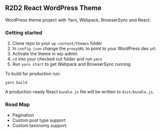## R2D2 React WordPress Theme

WordPress theme project with Yarn, Webpack, BrowserSync and React.


### Getting started

1. Clone repo to your `wp-content/themes` folder
1. In `config.json` change the `proxyURL` to point to your WordPress dev url.
1. Activate the theme in wp-admin
1. `cd` into your checked out folder and run `yarn`
1. Run `yarn start` to get Webpack and BrowserSync running

To build for production run:

`yarn build`

A production-ready React `bundle.js` file will be written to `dist/bundle.js`.

### Road Map

* Pagination
* Custom post type support
* Custom taxonomy support